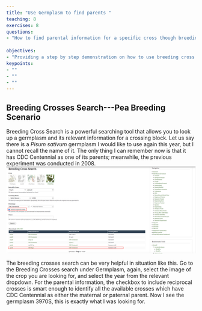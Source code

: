 ```yaml
---
title: "Use Germplasm to find parents "
teaching: 8
exercises: 8
questions:
- "How to find parental information for a specific cross though breeding cross search?"

objectives:
- "Providing a step by step demonstration on how to use breeding cross search on KnowPulse"
keypoints:
- ""
- ""
- ""
---
```

## Breeding Crosses Search---Pea Breeding Scenario

Breeding Cross Search is a powerful searching tool that allows you to look up a germplasm and its relevant information for a crossing block.
Let us say there is a *Pisum sativum* germplasm I would like to use again this year, but I cannot recall the name of it. The only thing I can remember now is that it has CDC Centennial as one of its parents; meanwhile, the previous experiment was conducted in 2008.
![Screenshot of main code listing](../fig/Use-germplasm-search-to-find-parents-1.png)

The breeding crosses search can be very helpful in situation like this. Go to the Breeding Crosses search under Germplasm, again, select the image of the crop you are looking for, and select the year from the relevant dropdown. For the parental information, the checkbox to include reciprocal crosses is smart enough to identify all the available crosses which have CDC Centennial as either the maternal or paternal parent. Now I see the germplasm 3970S, this is exactly what I was looking for.
